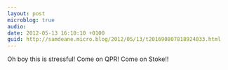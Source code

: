 ```yaml
---
layout: post
microblog: true
audio: 
date: 2012-05-13 16:10:10 +0100
guid: http://samdeane.micro.blog/2012/05/13/t201690807818924033.html
---
```

Oh boy this is stressful! Come on QPR! Come on Stoke!!

